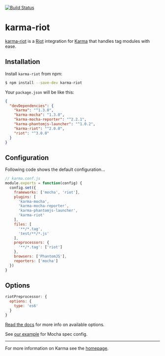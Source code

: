 [![Build Status](https://img.shields.io/travis/riot/karma-riot/master.svg?style=flat-square)](https://travis-ci.org/riot/karma-riot)

# karma-riot

[karma-riot](https://github.com/riot/karma-riot) is a [Riot](https://riot.js.org) integration for [Karma](https://karma-runner.github.io) that handles tag modules with ease.

## Installation

Install `karma-riot` from npm:

```bash
$ npm install --save-dev karma-riot
```

Your `package.json` will be like this:

```json
{
  "devDependencies": {
    "karma": "^1.3.0",
    "karma-mocha": "1.3.0",
    "karma-mocha-reporter": "^2.2.1",
    "karma-phantomjs-launcher": "^1.0.2",
    "karma-riot": "^2.0.0",
    "riot": "^3.0.0"
  }
}
```

## Configuration

Following code shows the default configuration...

```js
// karma.conf.js
module.exports = function(config) {
  config.set({
    frameworks: ['mocha', 'riot'],
    plugins: [
      'karma-mocha',
      'karma-mocha-reporter',
      'karma-phantomjs-launcher',
      'karma-riot'
    ],
    files: [
      '**/*.tag',
      'test/**/*.js'
    ],
    preprocessors: {
      '**/*.tag': ['riot']
    },
    browsers: ['PhantomJS'],
    reporters: ['mocha']
  })
}
```

## Options

```js
riotPreprocessor: {
  options: {
    type: 'es6'
  }
}
```

[Read the docs](http://riot.js.org/guide/compiler/#pre-processors) for more info on available options.

See [our example](./test/specs.js) for Mocha spec config.

----

For more information on Karma see the [homepage].

[homepage]: http://karma-runner.github.com
